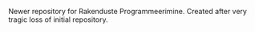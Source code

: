 Newer repository for Rakenduste Programmeerimine. Created after very tragic loss of initial repository.

